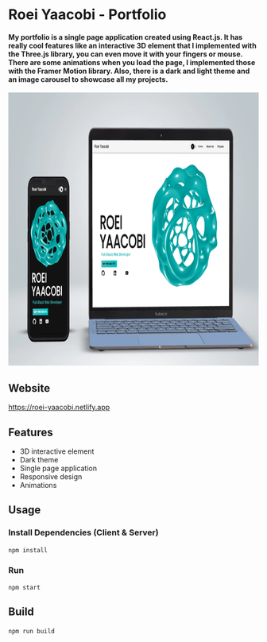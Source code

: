 ﻿# Roei Yaacobi - Portfolio

<h4>My portfolio is a single page application created using React.js. It has really cool features like an interactive 3D element that I implemented with the Three.js library, you can even move it with your fingers or mouse. There are some animations when you load the page, I implemented those with the Framer Motion library. Also, there is a dark and light theme and an image carousel to showcase all my projects.</h4>

<img src="public/mockup.png" height="550">


## Website

https://roei-yaacobi.netlify.app

## Features

- 3D interactive element
- Dark theme
- Single page application
- Responsive design
- Animations

## Usage

### Install Dependencies (Client & Server)

```
npm install
```

### Run

```
npm start
```

## Build

```
npm run build
```
